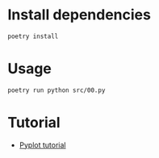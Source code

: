 # Install dependencies
```bash
poetry install
```

# Usage
```bash
poetry run python src/00.py 
```

# Tutorial
  - [Pyplot tutorial](https://matplotlib.org/stable/tutorials/pyplot.html)